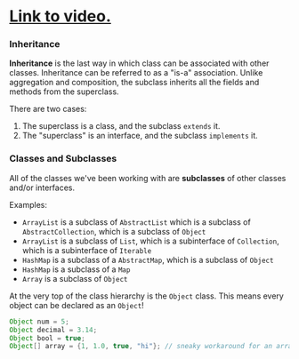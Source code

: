 # [Link to video.](https://www.youtube.com/watch?v=RGJ_yupGoec&list=PLVD25niNi0Bklbh7Po--kFFLXFxxoIDUJ)

### Inheritance

**Inheritance** is the last way in which class can be associated with other classes. Inheritance can be referred to as a "is-a" association. Unlike aggregation and composition, the subclass inherits all the fields and methods from the superclass. 

There are two cases:
1. The superclass is a class, and the subclass `extends` it.
2. The "superclass" is an interface, and the subclass `implements` it.

### Classes and Subclasses

All of the classes we've been working with are **subclasses** of other classes and/or interfaces.

Examples:
* `ArrayList` is a subclass of `AbstractList` which is a subclass of `AbstractCollection`, which is a subclass of `Object`
* `ArrayList` is a subclass of `List`, which is a subinterface of `Collection`, which is a subinterface of `Iterable`
* `HashMap` is a subclass of a `AbstractMap`, which is a subclass of `Object`
* `HashMap` is a subclass of a `Map`
* `Array` is a subclass of `Object`

At the very top of the class hierarchy is the `Object` class. This means every object can be declared as an `Object`!

```java
Object num = 5;
Object decimal = 3.14;
Object bool = true;
Object[] array = {1, 1.0, true, "hi"}; // sneaky workaround for an array with mixed data types
```
